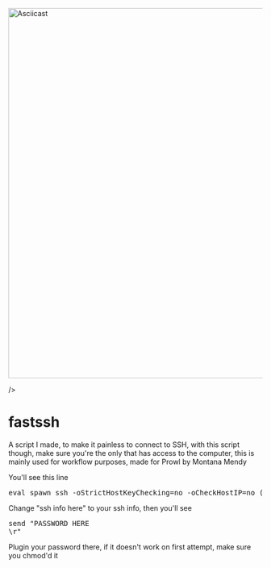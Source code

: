 <a href="https://asciinema.org/a/ar205lqm6pnp4nlta5i84jm6h" target="_blank"><img src="https://asciinema.org/a/ar205lqm6pnp4nlta5i84jm6h.png" alt="Asciicast" width="734"/></a>
</p> /></a>

# fastssh


A script I made, to make it painless to connect to SSH, with this script though, make sure you're the only that has access to the computer, this is mainly used for workflow purposes, made for Prowl by Montana Mendy

You'll see this line

<pre>eval spawn ssh -oStrictHostKeyChecking=no -oCheckHostIP=no (ssh info here)</pre>

Change "ssh info here" to your ssh info, then you'll see 

<pre>send "PASSWORD HERE
\r"</pre>

Plugin your password there, if it doesn't work on first attempt, make sure you chmod'd it 
